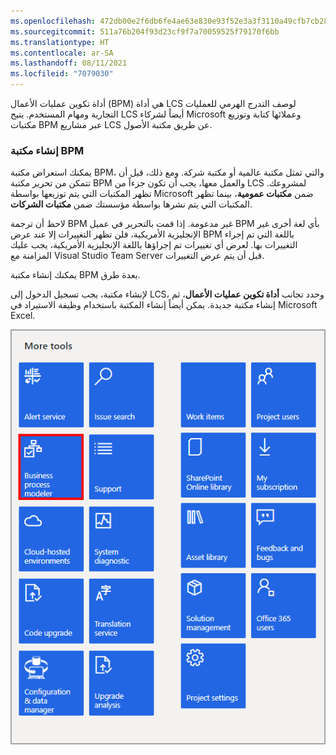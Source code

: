 ```yaml
---
ms.openlocfilehash: 472db00e2f6db6fe4ae63e830e93f52e3a3f3110a49cfb7cb28b9f1e46bb6a5d
ms.sourcegitcommit: 511a76b204f93d23cf9f7a70059525f79170f6bb
ms.translationtype: HT
ms.contentlocale: ar-SA
ms.lasthandoff: 08/11/2021
ms.locfileid: "7079030"
---
```

أداة تكوين عمليات الأعمال (BPM) هي أداة LCS لوصف التدرج الهرمي للعمليات التجارية ومهام المستخدم. يتيح LCS أيضاً لشركاء Microsoft وعملائها كتابة وتوزيع مكتبات BPM عبر مشاريع LCS عن طريق مكتبة الأصول.

### <a name="create-a-bpm-library"></a>إنشاء مكتبة BPM

يمكنك استعراض مكتبة BPM، والتي تمثل مكتبة عالمية أو مكتبة شركة. ومع ذلك، قبل أن تتمكن من تحرير مكتبة BPM والعمل معها، يجب أن تكون جزءاً من LCS لمشروعك. تظهر المكتبات التي يتم توزيعها بواسطة Microsoft ضمن **مكتبات عمومية**، بينما تظهر المكتبات التي يتم نشرها بواسطة مؤسستك ضمن **مكتبات الشركات**.

لاحظ أن ترجمة BPM غير مدعومة. إذا قمت بالتحرير في عميل BPM بأي لغة أخرى غير الإنجليزية الأمريكية، فلن تظهر التغييرات إلا عند عرض BPM باللغة التي تم إجراء التغييرات بها. لعرض أي تغييرات تم إجراؤها باللغة الإنجليزية الأمريكية، يجب عليك المزامنة مع Visual Studio Team Server قبل أن يتم عرض التغييرات.

يمكنك إنشاء مكتبة BPM بعدة طرق.

لإنشاء مكتبة، يجب تسجيل الدخول إلى LCS، وحدد تجانب **أداة تكوين عمليات الأعمال**، ثم إنشاء مكتبة جديدة. يمكن أيضاً إنشاء المكتبة باستخدام وظيفة الاستيراد في Microsoft Excel.

![لقطة شاشة لتجانب أداة تكوين عمليات الأعمال.](../media/bpm-1.png)